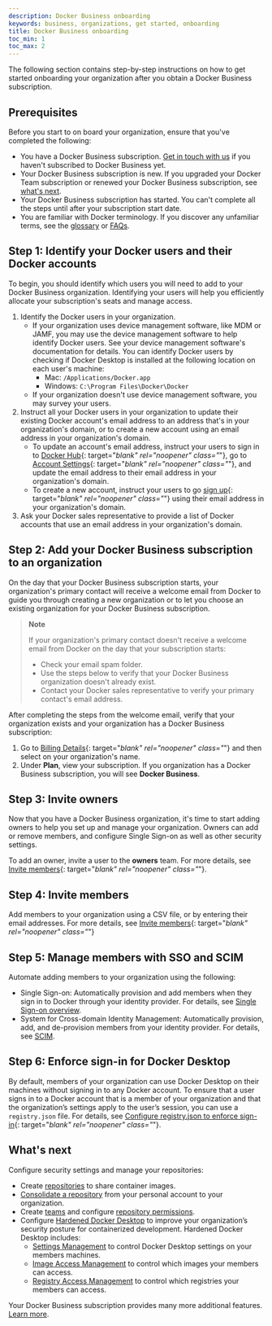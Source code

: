 ```yaml
---
description: Docker Business onboarding
keywords: business, organizations, get started, onboarding
title: Docker Business onboarding
toc_min: 1
toc_max: 2
---
```


The following section contains step-by-step instructions on how to get started onboarding your organization after you obtain a Docker Business subscription.

## Prerequisites

Before you start to on board your organization, ensure that you've completed the following:
- You have a Docker Business subscription. [Get in touch with us](https://www.docker.com/pricing/contact-sales/) if you haven't subscribed to Docker Business yet.
- Your Docker Business subscription is new. If you upgraded your Docker Team subscription or renewed your Docker Business subscription, see [what's next](#whats-next).
- Your Docker Business subscription has started. You can't complete all the steps until after your subscription start date.
-  You are familiar with Docker terminology. If you discover any unfamiliar terms, see the [glossary](/glossary/#docker) or [FAQs](../docker-hub/onboarding-faqs.md).

## Step 1: Identify your Docker users and their Docker accounts

To begin, you should identify which users you will need to add to your Docker Business organization. Identifying your users will help you efficiently allocate your subscription's seats and manage access.

1. Identify the Docker users in your organization.
   - If your organization uses device management software, like MDM or JAMF, you may use the device management software to help identify Docker users. See your device management software's documentation for details. You can identify Docker users by checking if Docker Desktop is installed at the following location on each user's machine:
      - Mac: `/Applications/Docker.app`
      - Windows: `C:\Program Files\Docker\Docker`
   - If your organization doesn't use device management software, you may survey your users.
2. Instruct all your Docker users in your organization to update their existing Docker account's email address to an address that's in your organization's domain, or to create a new account using an email address in your organization's domain.
   - To update an account's email address, instruct your users to sign in to [Docker Hub](https://hub.docker.com){: target="_blank" rel="noopener" class="_"}, go to [Account Settings](https://hub.docker.com/settings/general){: target="_blank" rel="noopener" class="_"}, and update the email address to their email address in your organization's domain.
   - To create a new account, instruct your users to go [sign up](https://hub.docker.com/signup){: target="_blank" rel="noopener" class="_"} using their email address in your organization's domain.
3. Ask your Docker sales representative to provide a list of Docker accounts that use an email address in your organization's domain.

## Step 2: Add your Docker Business subscription to an organization

On the day that your Docker Business subscription starts, your organization's primary contact will receive a welcome email from Docker to guide you through creating a new organization or to let you choose an existing organization for your Docker Business subscription.

> **Note**
>
> If your organization's primary contact doesn't receive a welcome email from Docker on the day that your subscription starts:
>   - Check your email spam folder.
>   - Use the steps below to verify that your Docker Business organization doesn't already exist.
>   - Contact your Docker sales representative to verify your primary contact's email address.

After completing the steps from the welcome email, verify that your organization exists and your organization has a Docker Business subscription:

1. Go to [Billing Details](https://hub.docker.com/billing){: target="_blank" rel="noopener" class="_"} and then select on your organization's name.
2. Under **Plan**, view your subscription. If you organization has a Docker Business subscription, you will see **Docker Business**.

## Step 3: Invite owners

Now that you have a Docker Business organization, it's time to start adding owners to help you set up and manage your organization. Owners can add or remove members, and configure Single Sign-on as well as other security settings.

To add an owner, invite a user to the **owners** team. For more details, see [Invite members](../docker-hub/members.md/#invite-members){: target="_blank" rel="noopener" class="_"}.

## Step 4: Invite members

Add members to your organization using a CSV file, or by entering their email addresses. For more details, see [Invite members](../docker-hub/members.md/#invite-members){: target="_blank" rel="noopener" class="_"}

## Step 5: Manage members with SSO and SCIM

Automate adding members to your organization using the following:
   - Single Sign-on: Automatically provision and add members when they sign in to Docker through your identity provider. For details, see [Single Sign-on overview](../single-sign-on/index.md).
   - System for Cross-domain Identity Management: Automatically provision, add, and de-provision members from your identity provider. For details, see [SCIM](../docker-hub/scim.md).

## Step 6: Enforce sign-in for Docker Desktop

By default, members of your organization can use Docker Desktop on their machines without signing in to any Docker account. To ensure that a user signs in to a Docker account that is a member of your organization and that the
organization’s settings apply to the user’s session, you can use a `registry.json` file. For details, see [Configure registry.json to enforce sign-in](../docker-hub/configure-sign-in.md){: target="_blank" rel="noopener" class="_"}.

## What's next

Configure security settings and manage your repositories:

- Create [repositories](../docker-hub/repos/index.md) to share container images.
- [Consolidate a repository](../docker-hub/repos/index.md/#consolidating-a-repository) from your personal account to your organization.
- Create [teams](../docker-hub/orgs.md/#create-a-team) and configure [repository permissions](../docker-hub/orgs.md/#configure-repository-permissions).
- Configure [Hardened Docker Desktop](../desktop/hardened-desktop/index.md) to improve your organization’s security posture for containerized development. Hardened Docker Desktop includes:
   - [Settings Management](../desktop/hardened-desktop/settings-management/index.md) to control Docker Desktop settings on your members machines.
   - [Image Access Management](../docker-hub/image-access-management.md/) to control which images your members can access.
   - [Registry Access Management](../docker-hub/registry-access-management.md/) to control which registries your members can access.

Your Docker Business subscription provides many more additional features. [Learn more](../subscription/index.md).
